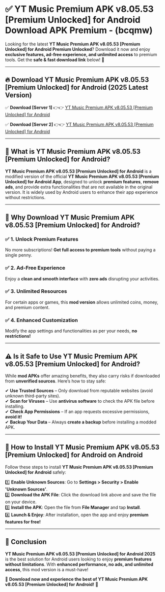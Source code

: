
# ✅ YT Music Premium APK v8.05.53 [Premium Unlocked] for Android Download APK Premium -  (bcqmw) 

Looking for the latest **YT Music Premium APK v8.05.53 [Premium Unlocked] for Android Premium Unlocked**? Download it now and enjoy **exclusive features, ad-free experience, and unlimited access** to premium tools. Get the **safe & fast download link** below! 🚀

---

## 🔥 Download YT Music Premium APK v8.05.53 [Premium Unlocked] for Android (2025 Latest Version)

✅ **Download [Server 1]** 👉👉 [YT Music Premium APK v8.05.53 [Premium Unlocked] for Android ](https://apkcomod.com?title=YT_Music_Premium_APK_v8.05.53_[Premium_Unlocked]_for_Android)  

✅ **Download [Server 2]** 👉👉 [YT Music Premium APK v8.05.53 [Premium Unlocked] for Android ](https://apkcomod.com?title=YT_Music_Premium_APK_v8.05.53_[Premium_Unlocked]_for_Android)  


---

## 📌 What is YT Music Premium APK v8.05.53 [Premium Unlocked] for Android?

**YT Music Premium APK v8.05.53 [Premium Unlocked] for Android** is a modified version of the official **YT Music Premium APK v8.05.53 [Premium Unlocked] for Android App**, designed to unlock **premium features**, **remove ads**, and provide extra functionalities that are not available in the original version. It is widely used by Android users to enhance their app experience without restrictions.

---

## 🌟 Why Download YT Music Premium APK v8.05.53 [Premium Unlocked] for Android?

### ✅ 1. Unlock Premium Features
No more subscriptions! **Get full access to premium tools** without paying a single penny.

### ✅ 2. Ad-Free Experience
Enjoy a **clean and smooth interface** with **zero ads** disrupting your activities.

### ✅ 3. Unlimited Resources
For certain apps or games, this **mod version** allows unlimited coins, money, and premium content.

### ✅ 4. Enhanced Customization
Modify the app settings and functionalities as per your needs, **no restrictions!**

---

## ⚠️ Is it Safe to Use YT Music Premium APK v8.05.53 [Premium Unlocked] for Android?

While **mod APKs** offer amazing benefits, they also carry risks if downloaded from **unverified sources**. Here’s how to stay safe:

✔ **Use Trusted Sources** – Only download from reputable websites (avoid unknown third-party sites).  
✔ **Scan for Viruses** – Use **antivirus software** to check the APK file before installing.  
✔ **Check App Permissions** – If an app requests excessive permissions, **avoid it!**  
✔ **Backup Your Data** – Always **create a backup** before installing a modded APK.

---

## 📲 How to Install YT Music Premium APK v8.05.53 [Premium Unlocked] for Android on Android

Follow these steps to install **YT Music Premium APK v8.05.53 [Premium Unlocked] for Android** safely:

1️⃣ **Enable Unknown Sources**: Go to **Settings > Security > Enable 'Unknown Sources'**.  
2️⃣ **Download the APK File**: Click the download link above and save the file on your device.  
3️⃣ **Install the APK**: Open the file from **File Manager** and tap **Install**.  
4️⃣ **Launch & Enjoy**: After installation, open the app and enjoy **premium features for free!**

---

## 🚀 Conclusion

**YT Music Premium APK v8.05.53 [Premium Unlocked] for Android 2025** is the best solution for Android users looking to enjoy **premium features without limitations**. With **enhanced performance, no ads, and unlimited access**, this mod version is a must-have!

🔻 **Download now and experience the best of YT Music Premium APK v8.05.53 [Premium Unlocked] for Android!** 🔻

